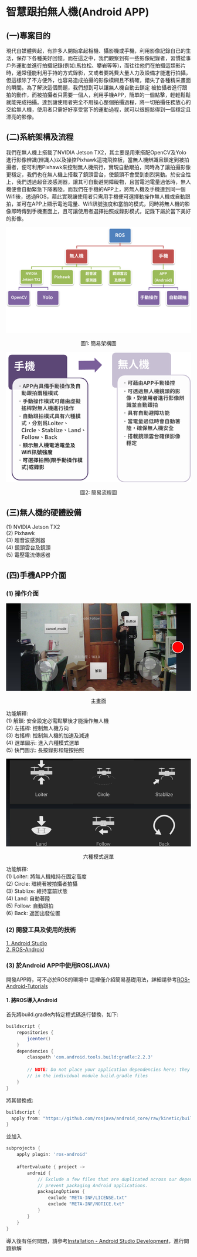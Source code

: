 # 智慧跟拍無人機(Android APP)
## (一)專案目的
現代自媒體興起，有許多人開始拿起相機、攝影機或手機，利用影像記錄自已的生活，保存下各種美好回憶。而在這之中，我們觀察到有一些影像紀錄者，習慣從事戶外運動並進行拍攝記錄(例如:馬拉松、攀岩等等)，而往往他們在拍攝這類影片時，通常僅能利用手持的方式錄影，又或者要耗費大量人力及設備才能進行拍攝，但這樣除了不方便外，也容易造成拍攝的影像模糊且不精確，錯失了各種精采畫面的瞬間。為了解決這個問題，我們想到可以讓無人機自動去鎖定
被拍攝者進行跟拍的動作，而被拍攝者只需要一個人，利用手機APP，簡單的一個點擊，輕輕鬆鬆就能完成拍攝。達到讓使用者完全不用操心整個拍攝過程，將一切拍攝任務放心的交給無人機，使用者只需好好享受當下的運動過程，就可以很輕鬆得到一個穩定且漂亮的影像。
## (二)系統架構及流程
我們在無人機上搭載了NVIDIA Jetson TX2，其主要是用來搭配OpenCV及Yolo進行影像辨識(辨識人)以及操控Pixhawk這塊飛控板，當無人機辨識且鎖定到被拍攝者，便可利用Pixhawk來控制無人機飛行，實現自動跟拍，同時為了讓拍攝影像更穩定，我們也在無人機上搭載了鏡頭雲台，使鏡頭不會受到劇烈晃動。於安全性上，我們透過超音波感測器，讓其可自動避開障礙物，且當電池電量過低時，無人機便會自動緊急下降著陸。而我們在手機的APP上，將無人機及手機連到同一個Wifi後，透過ROS，藉此實現讓使用者只需用手機便可選擇動操作無人機或自動跟拍，並可在APP上顯示電池電量、Wifi訊號強度和當前的模式，同時將無人機的影像即時傳到手機畫面上，且可讓使用者選擇拍照或錄影模式，記錄下屬於當下美好的影像。

<div align=center>
<img  src=https://github.com/WuJammy/drone_android/blob/master/image/struct.png/>
</div>
<p align="center">圖1: 簡易架構圖</p>

<div align=center>
<img  src=https://github.com/WuJammy/drone_android/blob/master/image/flow.png/>
</div>
<p align="center">圖2: 簡易流程圖</p>

## (三)無人機的硬體設備
(1) NVIDIA Jetson TX2 <br>
(2) Pixhawk <br>
(3) 超音波感測器 <br>
(4) 鏡頭雲台及鏡頭<br>
(5) 電壓電流傳感器<br>
## (四)手機APP介面
### (1) 操作介面
<div align=center> <img  src=https://github.com/WuJammy/drone_android/blob/master/image/main_screen.png/> </div>
<p align="center">主畫面</p>

功能解釋: <br>
(1) 解鎖: 安全設定必需點擊後才能操作無人機<br>
(2) 左搖桿: 控制無人機方向<br>
(3) 右搖桿: 控制無人機的加速及減速<br>
(4) 選單圖示: 進入六種模式選單<br>
(5) 快門圖示: 長按錄影和短按拍照<br>

<div align=center> <img  src=https://github.com/WuJammy/drone_android/blob/master/image/menu_screen.png/> </div>
<p align="center">六種模式選單</p>

功能解釋: <br>
(1) Loiter: 將無人機維持在固定高度<br>
(2) Circle: 環繞著被拍攝者拍攝<br>
(3) Stablize: 維持當前狀態<br>
(4) Land: 自動著陸<br>
(5) Follow: 自動跟拍<br>
(6) Back: 返回出發位置<br>

### (2) 開發工具及使用的技術
 [1. Android Studio](https://developer.android.com/studio)  <br> 
 [2. ROS-Android](http://wiki.ros.org/android)  <br> 
 
 
### (3) 於Android APP中使用ROS(JAVA)
開發APP時，可不必於ROS的環境中
這裡僅介紹簡易基礎用法，詳細請參考[ROS-Android-Tutorials](http://wiki.ros.org/android/Tutorials)

#### 1. 將ROS導入Android
首先將build.gradle內特定程式碼進行替換，如下:
```gradle
buildscript {
    repositories {
        jcenter()
    }
    dependencies {
        classpath 'com.android.tools.build:gradle:2.2.3'

        // NOTE: Do not place your application dependencies here; they belong
        // in the individual module build.gradle files
    }
}
```
將其替換成:
```gradle
buildscript {
  apply from: "https://github.com/rosjava/android_core/raw/kinetic/buildscript.gradle"
}
```
並加入
```gradle
subprojects {
    apply plugin: 'ros-android'

    afterEvaluate { project ->
        android {
            // Exclude a few files that are duplicated across our dependencies and
            // prevent packaging Android applications.
            packagingOptions {
                exclude "META-INF/LICENSE.txt"
                exclude "META-INF/NOTICE.txt"
            }
        }
    }
}
```

導入後有任何問題，請參考[Installation - Android Studio Development](http://wiki.ros.org/android/Tutorials/kinetic/Installation%20-%20Android%20Studio%20Development%20Environment)，進行問題排解




